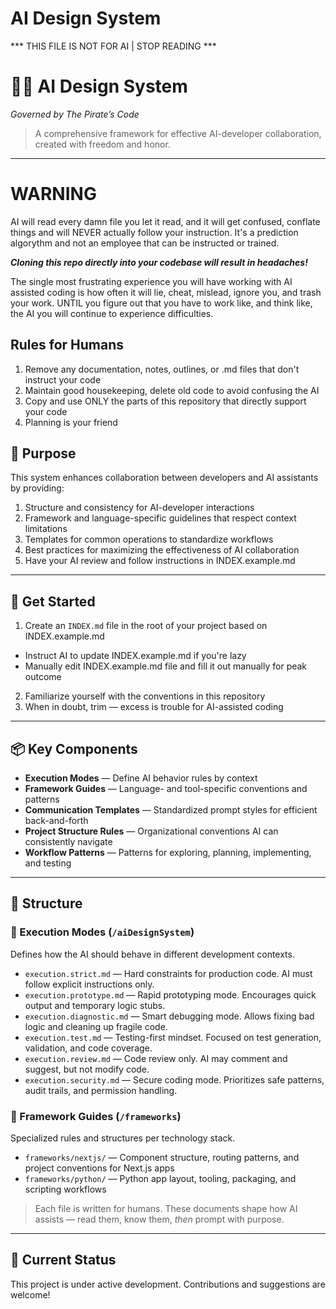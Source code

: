 # AI Design System

*** THIS FILE IS NOT FOR AI | STOP READING ***

# 🏴‍☠️ AI Design System
_Governed by The Pirate’s Code_

> A comprehensive framework for effective AI-developer collaboration, created with freedom and honor.

---

# WARNING
AI will read every damn file you let it read, and it will get confused, conflate things and will NEVER actually follow your instruction. It's a prediction algorythm and not an employee that can be instructed or trained.

***Cloning this repo directly into your codebase will result in headaches!***

The single most frustrating experience you will have working with AI assisted coding is how often it will lie, cheat, mislead, ignore you, and trash your work. UNTIL you figure out that you have to work like, and think like, the AI you will continue to experience difficulties.

## Rules for Humans

1. Remove any documentation, notes, outlines, or .md files that don't instruct your code
2. Maintain good housekeeping, delete old code to avoid confusing the AI
3. Copy and use ONLY the parts of this repository that directly support your code
4. Planning is your friend

## 🧭 Purpose

This system enhances collaboration between developers and AI assistants by providing:

1. Structure and consistency for AI-developer interactions
2. Framework and language-specific guidelines that respect context limitations
3. Templates for common operations to standardize workflows
4. Best practices for maximizing the effectiveness of AI collaboration
5. Have your AI review and follow instructions in INDEX.example.md

---

## 🚀 Get Started

1. Create an `INDEX.md` file in the root of your project based on INDEX.example.md
  * Instruct AI to update INDEX.example.md if you're lazy
  * Manually edit INDEX.example.md file and fill it out manually for peak outcome
2. Familiarize yourself with the conventions in this repository
3. When in doubt, trim — excess is trouble for AI-assisted coding

---

## 📦 Key Components

- **Execution Modes** — Define AI behavior rules by context
- **Framework Guides** — Language- and tool-specific conventions and patterns
- **Communication Templates** — Standardized prompt styles for efficient back-and-forth
- **Project Structure Rules** — Organizational conventions AI can consistently navigate
- **Workflow Patterns** — Patterns for exploring, planning, implementing, and testing

---

## 📁 Structure

### 🧠 Execution Modes (`/aiDesignSystem`)
Defines how the AI should behave in different development contexts.

- `execution.strict.md` — Hard constraints for production code. AI must follow explicit instructions only.
- `execution.prototype.md` — Rapid prototyping mode. Encourages quick output and temporary logic stubs.
- `execution.diagnostic.md` — Smart debugging mode. Allows fixing bad logic and cleaning up fragile code.
- `execution.test.md` — Testing-first mindset. Focused on test generation, validation, and code coverage.
- `execution.review.md` — Code review only. AI may comment and suggest, but not modify code.
- `execution.security.md` — Secure coding mode. Prioritizes safe patterns, audit trails, and permission handling.

### 🧱 Framework Guides (`/frameworks`)
Specialized rules and structures per technology stack.

- `frameworks/nextjs/` — Component structure, routing patterns, and project conventions for Next.js apps
- `frameworks/python/` — Python app layout, tooling, packaging, and scripting workflows

> Each file is written for humans. These documents shape how AI assists — read them, know them, _then_ prompt with purpose.

---

## 📌 Current Status

This project is under active development. Contributions and suggestions are welcome!
